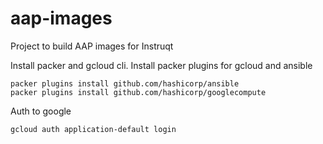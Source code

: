# aap-images

Project to build AAP images for Instruqt


Install packer and gcloud cli. Install packer plugins for gcloud and ansible
```
packer plugins install github.com/hashicorp/ansible
packer plugins install github.com/hashicorp/googlecompute
```

Auth to google
```
gcloud auth application-default login
```
